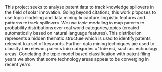This project seeks to analyse patent data to track knowledge spillovers in the field of solar innovation. Going beyond citations, this work proposes to use topic modeling and data mining to capture linguistic features and patterns to track spillovers. We use topic modeling to map patents to probability distributions over real world categories/topics (created automatically based on natural language features). This distribution represents a hidden thematic structure which is used to identify patents relevant to a set of keywords. Further, data mining techniques are used to classify the relevant patents into categories of interest, such as technology areas. Correlating the topic model based classification with patent filing years we show that some technology areas appear to be converging in recent years.

